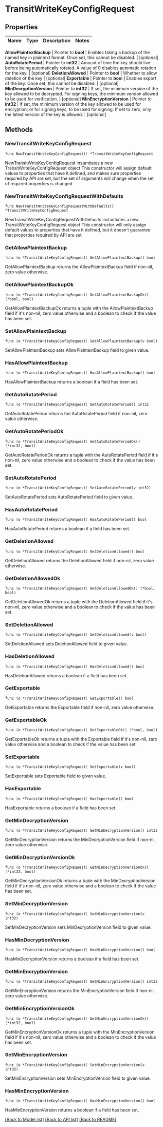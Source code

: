 # TransitWriteKeyConfigRequest


## Properties

Name | Type | Description | Notes
------------ | ------------- | ------------- | -------------


**AllowPlaintextBackup** | Pointer to **bool** | Enables taking a backup of the named key in plaintext format. Once set, this cannot be disabled. | [optional] 
**AutoRotatePeriod** | Pointer to **int32** | Amount of time the key should live before being automatically rotated. A value of 0 disables automatic rotation for the key. | [optional] 
**DeletionAllowed** | Pointer to **bool** | Whether to allow deletion of the key | [optional] 
**Exportable** | Pointer to **bool** | Enables export of the key. Once set, this cannot be disabled. | [optional] 
**MinDecryptionVersion** | Pointer to **int32** | If set, the minimum version of the key allowed to be decrypted. For signing keys, the minimum version allowed to be used for verification. | [optional] 
**MinEncryptionVersion** | Pointer to **int32** | If set, the minimum version of the key allowed to be used for encryption; or for signing keys, to be used for signing. If set to zero, only the latest version of the key is allowed. | [optional] 



## Methods


### NewTransitWriteKeyConfigRequest

`func NewTransitWriteKeyConfigRequest() *TransitWriteKeyConfigRequest`

NewTransitWriteKeyConfigRequest instantiates a new TransitWriteKeyConfigRequest object
This constructor will assign default values to properties that have it defined,
and makes sure properties required by API are set, but the set of arguments
will change when the set of required properties is changed

### NewTransitWriteKeyConfigRequestWithDefaults

`func NewTransitWriteKeyConfigRequestWithDefaults() *TransitWriteKeyConfigRequest`

NewTransitWriteKeyConfigRequestWithDefaults instantiates a new TransitWriteKeyConfigRequest object
This constructor will only assign default values to properties that have it defined,
but it doesn't guarantee that properties required by API are set


### GetAllowPlaintextBackup

`func (o *TransitWriteKeyConfigRequest) GetAllowPlaintextBackup() bool`

GetAllowPlaintextBackup returns the AllowPlaintextBackup field if non-nil, zero value otherwise.

### GetAllowPlaintextBackupOk

`func (o *TransitWriteKeyConfigRequest) GetAllowPlaintextBackupOk() (*bool, bool)`

GetAllowPlaintextBackupOk returns a tuple with the AllowPlaintextBackup field if it's non-nil, zero value otherwise
and a boolean to check if the value has been set.

### SetAllowPlaintextBackup

`func (o *TransitWriteKeyConfigRequest) SetAllowPlaintextBackup(v bool)`

SetAllowPlaintextBackup sets AllowPlaintextBackup field to given value.


### HasAllowPlaintextBackup

`func (o *TransitWriteKeyConfigRequest) HasAllowPlaintextBackup() bool`

HasAllowPlaintextBackup returns a boolean if a field has been set.




### GetAutoRotatePeriod

`func (o *TransitWriteKeyConfigRequest) GetAutoRotatePeriod() int32`

GetAutoRotatePeriod returns the AutoRotatePeriod field if non-nil, zero value otherwise.

### GetAutoRotatePeriodOk

`func (o *TransitWriteKeyConfigRequest) GetAutoRotatePeriodOk() (*int32, bool)`

GetAutoRotatePeriodOk returns a tuple with the AutoRotatePeriod field if it's non-nil, zero value otherwise
and a boolean to check if the value has been set.

### SetAutoRotatePeriod

`func (o *TransitWriteKeyConfigRequest) SetAutoRotatePeriod(v int32)`

SetAutoRotatePeriod sets AutoRotatePeriod field to given value.


### HasAutoRotatePeriod

`func (o *TransitWriteKeyConfigRequest) HasAutoRotatePeriod() bool`

HasAutoRotatePeriod returns a boolean if a field has been set.




### GetDeletionAllowed

`func (o *TransitWriteKeyConfigRequest) GetDeletionAllowed() bool`

GetDeletionAllowed returns the DeletionAllowed field if non-nil, zero value otherwise.

### GetDeletionAllowedOk

`func (o *TransitWriteKeyConfigRequest) GetDeletionAllowedOk() (*bool, bool)`

GetDeletionAllowedOk returns a tuple with the DeletionAllowed field if it's non-nil, zero value otherwise
and a boolean to check if the value has been set.

### SetDeletionAllowed

`func (o *TransitWriteKeyConfigRequest) SetDeletionAllowed(v bool)`

SetDeletionAllowed sets DeletionAllowed field to given value.


### HasDeletionAllowed

`func (o *TransitWriteKeyConfigRequest) HasDeletionAllowed() bool`

HasDeletionAllowed returns a boolean if a field has been set.




### GetExportable

`func (o *TransitWriteKeyConfigRequest) GetExportable() bool`

GetExportable returns the Exportable field if non-nil, zero value otherwise.

### GetExportableOk

`func (o *TransitWriteKeyConfigRequest) GetExportableOk() (*bool, bool)`

GetExportableOk returns a tuple with the Exportable field if it's non-nil, zero value otherwise
and a boolean to check if the value has been set.

### SetExportable

`func (o *TransitWriteKeyConfigRequest) SetExportable(v bool)`

SetExportable sets Exportable field to given value.


### HasExportable

`func (o *TransitWriteKeyConfigRequest) HasExportable() bool`

HasExportable returns a boolean if a field has been set.




### GetMinDecryptionVersion

`func (o *TransitWriteKeyConfigRequest) GetMinDecryptionVersion() int32`

GetMinDecryptionVersion returns the MinDecryptionVersion field if non-nil, zero value otherwise.

### GetMinDecryptionVersionOk

`func (o *TransitWriteKeyConfigRequest) GetMinDecryptionVersionOk() (*int32, bool)`

GetMinDecryptionVersionOk returns a tuple with the MinDecryptionVersion field if it's non-nil, zero value otherwise
and a boolean to check if the value has been set.

### SetMinDecryptionVersion

`func (o *TransitWriteKeyConfigRequest) SetMinDecryptionVersion(v int32)`

SetMinDecryptionVersion sets MinDecryptionVersion field to given value.


### HasMinDecryptionVersion

`func (o *TransitWriteKeyConfigRequest) HasMinDecryptionVersion() bool`

HasMinDecryptionVersion returns a boolean if a field has been set.




### GetMinEncryptionVersion

`func (o *TransitWriteKeyConfigRequest) GetMinEncryptionVersion() int32`

GetMinEncryptionVersion returns the MinEncryptionVersion field if non-nil, zero value otherwise.

### GetMinEncryptionVersionOk

`func (o *TransitWriteKeyConfigRequest) GetMinEncryptionVersionOk() (*int32, bool)`

GetMinEncryptionVersionOk returns a tuple with the MinEncryptionVersion field if it's non-nil, zero value otherwise
and a boolean to check if the value has been set.

### SetMinEncryptionVersion

`func (o *TransitWriteKeyConfigRequest) SetMinEncryptionVersion(v int32)`

SetMinEncryptionVersion sets MinEncryptionVersion field to given value.


### HasMinEncryptionVersion

`func (o *TransitWriteKeyConfigRequest) HasMinEncryptionVersion() bool`

HasMinEncryptionVersion returns a boolean if a field has been set.









[[Back to Model list]](../README.md#documentation-for-models) [[Back to API list]](../README.md#documentation-for-api-endpoints) [[Back to README]](../README.md)


